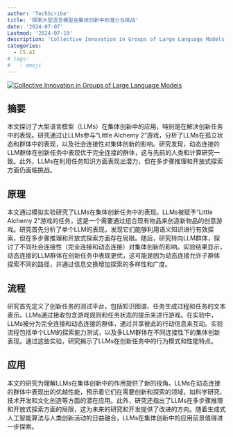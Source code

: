 ```yaml
---
author: 'TechScribe'
title: '探索大型语言模型在集体创新中的潜力与挑战'
date: '2024-07-07'
Lastmod: '2024-07-10'
description: 'Collective Innovation in Groups of Large Language Models'
categories:
  - CS.AI
# tags:
#   - emoji
---
```


[![Collective Innovation in Groups of Large Language Models](https://arxiv-research-1301205113.cos.ap-guangzhou.myqcloud.com/images/2407.05377v1.pdf_0.jpg)](https://arxiv.org/abs/2407.05377v1)

## 摘要

本文探讨了大型语言模型（LLMs）在集体创新中的应用，特别是在解决创新任务中的表现。研究通过让LLMs参与“Little Alchemy 2”游戏，分析了LLMs在孤立状态和群体中的表现，以及社会连接性对集体创新的影响。研究发现，动态连接的LLM群体在创新任务中表现优于完全连接的群体，这与先前的人类和计算研究一致。此外，LLMs在利用任务知识方面表现出潜力，但在多步骤推理和开放式探索方面仍面临挑战。<!--more-->

## 原理

本文通过模拟实验研究了LLMs在集体创新任务中的表现。LLMs被赋予“Little Alchemy 2”游戏的任务，这是一个需要通过组合现有物品来创造新物品的创意游戏。研究首先分析了单个LLM的表现，发现它们能够利用语义知识进行有效探索，但在多步骤推理和开放式探索方面存在局限。随后，研究转向LLM群体，探讨了不同社会连接性（完全连接和动态连接）对集体创新的影响。实验结果显示，动态连接的LLM群体在创新任务中表现更优，这可能是因为动态连接允许子群体探索不同的路径，并通过信息交换增加探索的多样性和广度。

## 流程

研究首先定义了创新任务的测试平台，包括知识图谱、任务生成过程和任务的文本表示。LLMs通过接收包含游戏规则和任务状态的提示来进行游戏。在实验中，LLMs被分为完全连接和动态连接的群体，通过共享彼此的行动信息来互动。实验流程包括单个LLM的探索能力测试，以及多LLM群体在不同连接性下的集体创新表现。通过这些实验，研究揭示了LLMs在创新任务中的行为模式和性能特点。

## 应用

本文的研究为理解LLMs在集体创新中的作用提供了新的视角。LLMs在动态连接的群体中表现出的优越性能，预示着它们在需要创新和探索的领域，如科学研究、技术开发和文化创造等方面的潜在应用。此外，研究还指出了LLMs在多步骤推理和开放式探索方面的局限，这为未来的研究和开发提供了改进的方向。随着生成式人工智能算法与人类创新活动的日益融合，LLMs在集体创新中的应用前景值得进一步探索。